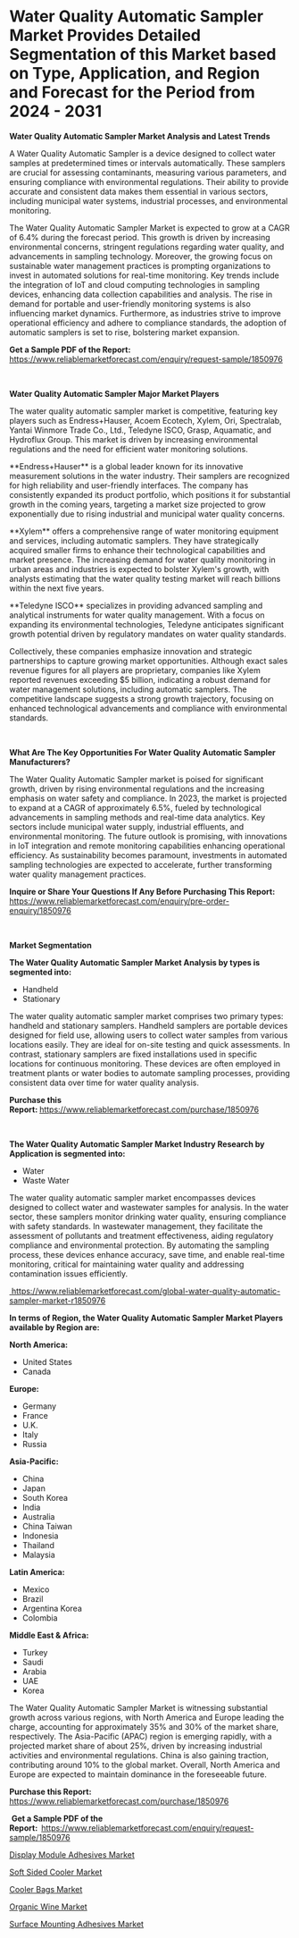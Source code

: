 <p><h1>Water Quality Automatic Sampler Market Provides Detailed Segmentation of this Market based on Type, Application, and Region and Forecast for the Period from 2024 - 2031</h1></p><p><strong>Water Quality Automatic Sampler Market Analysis and Latest Trends</strong></p>
<p><p>A Water Quality Automatic Sampler is a device designed to collect water samples at predetermined times or intervals automatically. These samplers are crucial for assessing contaminants, measuring various parameters, and ensuring compliance with environmental regulations. Their ability to provide accurate and consistent data makes them essential in various sectors, including municipal water systems, industrial processes, and environmental monitoring.</p><p>The Water Quality Automatic Sampler Market is expected to grow at a CAGR of 6.4% during the forecast period. This growth is driven by increasing environmental concerns, stringent regulations regarding water quality, and advancements in sampling technology. Moreover, the growing focus on sustainable water management practices is prompting organizations to invest in automated solutions for real-time monitoring. Key trends include the integration of IoT and cloud computing technologies in sampling devices, enhancing data collection capabilities and analysis. The rise in demand for portable and user-friendly monitoring systems is also influencing market dynamics. Furthermore, as industries strive to improve operational efficiency and adhere to compliance standards, the adoption of automatic samplers is set to rise, bolstering market expansion.</p></p>
<p><strong>Get a Sample PDF of the Report:&nbsp;</strong> <a href="https://www.reliablemarketforecast.com/enquiry/request-sample/1850976?utm_campaign=1170&utm_medium=2&utm_source=Github&utm_content=ia&utm_term=17102024&utm_id=water-quality-automatic-sampler">https://www.reliablemarketforecast.com/enquiry/request-sample/1850976</a></p>
<p>&nbsp;</p>
<p><strong>Water Quality Automatic Sampler Major Market Players</strong></p>
<p><p>The water quality automatic sampler market is competitive, featuring key players such as Endress+Hauser, Acoem Ecotech, Xylem, Ori, Spectralab, Yantai Winmore Trade Co., Ltd., Teledyne ISCO, Grasp, Aquamatic, and Hydroflux Group. This market is driven by increasing environmental regulations and the need for efficient water monitoring solutions.</p><p>**Endress+Hauser** is a global leader known for its innovative measurement solutions in the water industry. Their samplers are recognized for high reliability and user-friendly interfaces. The company has consistently expanded its product portfolio, which positions it for substantial growth in the coming years, targeting a market size projected to grow exponentially due to rising industrial and municipal water quality concerns.</p><p>**Xylem** offers a comprehensive range of water monitoring equipment and services, including automatic samplers. They have strategically acquired smaller firms to enhance their technological capabilities and market presence. The increasing demand for water quality monitoring in urban areas and industries is expected to bolster Xylem's growth, with analysts estimating that the water quality testing market will reach billions within the next five years.</p><p>**Teledyne ISCO** specializes in providing advanced sampling and analytical instruments for water quality management. With a focus on expanding its environmental technologies, Teledyne anticipates significant growth potential driven by regulatory mandates on water quality standards.</p><p>Collectively, these companies emphasize innovation and strategic partnerships to capture growing market opportunities. Although exact sales revenue figures for all players are proprietary, companies like Xylem reported revenues exceeding $5 billion, indicating a robust demand for water management solutions, including automatic samplers. The competitive landscape suggests a strong growth trajectory, focusing on enhanced technological advancements and compliance with environmental standards.</p></p>
<p>&nbsp;</p>
<p><strong>What Are The Key Opportunities For Water Quality Automatic Sampler Manufacturers?</strong></p>
<p><p>The Water Quality Automatic Sampler market is poised for significant growth, driven by rising environmental regulations and the increasing emphasis on water safety and compliance. In 2023, the market is projected to expand at a CAGR of approximately 6.5%, fueled by technological advancements in sampling methods and real-time data analytics. Key sectors include municipal water supply, industrial effluents, and environmental monitoring. The future outlook is promising, with innovations in IoT integration and remote monitoring capabilities enhancing operational efficiency. As sustainability becomes paramount, investments in automated sampling technologies are expected to accelerate, further transforming water quality management practices.</p></p>
<p><strong>Inquire or Share Your Questions If Any Before Purchasing This Report:</strong> <a href="https://www.reliablemarketforecast.com/enquiry/pre-order-enquiry/1850976?utm_campaign=1170&utm_medium=2&utm_source=Github&utm_content=ia&utm_term=17102024&utm_id=water-quality-automatic-sampler">https://www.reliablemarketforecast.com/enquiry/pre-order-enquiry/1850976</a></p>
<p>&nbsp;</p>
<p><strong>Market Segmentation</strong></p>
<p><strong>The Water Quality Automatic Sampler Market Analysis by types is segmented into:</strong></p>
<p><ul><li>Handheld</li><li>Stationary</li></ul></p>
<p><p>The water quality automatic sampler market comprises two primary types: handheld and stationary samplers. Handheld samplers are portable devices designed for field use, allowing users to collect water samples from various locations easily. They are ideal for on-site testing and quick assessments. In contrast, stationary samplers are fixed installations used in specific locations for continuous monitoring. These devices are often employed in treatment plants or water bodies to automate sampling processes, providing consistent data over time for water quality analysis.</p></p>
<p><strong>Purchase this Report:&nbsp;</strong><a href="https://www.reliablemarketforecast.com/purchase/1850976?utm_campaign=1170&utm_medium=2&utm_source=Github&utm_content=ia&utm_term=17102024&utm_id=water-quality-automatic-sampler">https://www.reliablemarketforecast.com/purchase/1850976</a></p>
<p>&nbsp;</p>
<p><strong>The Water Quality Automatic Sampler Market Industry Research by Application is segmented into:</strong></p>
<p><ul><li>Water</li><li>Waste Water</li></ul></p>
<p><p>The water quality automatic sampler market encompasses devices designed to collect water and wastewater samples for analysis. In the water sector, these samplers monitor drinking water quality, ensuring compliance with safety standards. In wastewater management, they facilitate the assessment of pollutants and treatment effectiveness, aiding regulatory compliance and environmental protection. By automating the sampling process, these devices enhance accuracy, save time, and enable real-time monitoring, critical for maintaining water quality and addressing contamination issues efficiently.</p></p>
<p><a href="https://www.reliablemarketforecast.com/global-water-quality-automatic-sampler-market-r1850976?utm_campaign=1170&utm_medium=2&utm_source=Github&utm_content=ia&utm_term=17102024&utm_id=water-quality-automatic-sampler">&nbsp;https://www.reliablemarketforecast.com/global-water-quality-automatic-sampler-market-r1850976</a></p>
<p><strong>In terms of Region, the Water Quality Automatic Sampler Market Players available by Region are:</strong></p>
<p>
    <p> <strong> North America: </strong>
        <ul>
            <li>United States</li>
            <li>Canada</li>
        </ul>
        </p> 
    <p> <strong> Europe: </strong>
        <ul>
            <li>Germany</li>
            <li>France</li>
            <li>U.K.</li>
            <li>Italy</li>
            <li>Russia</li>
        </ul>
        </p> 
    <p> <strong> Asia-Pacific: </strong>
        <ul>
            <li>China</li>
            <li>Japan</li>
            <li>South Korea</li>
            <li>India</li>
            <li>Australia</li>
            <li>China Taiwan</li>
            <li>Indonesia</li>
            <li>Thailand</li>
            <li>Malaysia</li>
        </ul>
        </p> 
    <p> <strong> Latin America: </strong>
        <ul>
            <li>Mexico</li>
            <li>Brazil</li>
            <li>Argentina Korea</li>
            <li>Colombia</li>
        </ul>
        </p> 
    <p> <strong> Middle East & Africa: </strong>
        <ul>
            <li>Turkey</li>
            <li>Saudi</li>
            <li>Arabia</li>
            <li>UAE</li>
            <li>Korea</li>
        </ul>
    </p>
    </p>
<p><p>The Water Quality Automatic Sampler Market is witnessing substantial growth across various regions, with North America and Europe leading the charge, accounting for approximately 35% and 30% of the market share, respectively. The Asia-Pacific (APAC) region is emerging rapidly, with a projected market share of about 25%, driven by increasing industrial activities and environmental regulations. China is also gaining traction, contributing around 10% to the global market. Overall, North America and Europe are expected to maintain dominance in the foreseeable future.</p></p>
<p><strong>Purchase this Report: </strong><a href="https://www.reliablemarketforecast.com/purchase/1850976?utm_campaign=1170&utm_medium=2&utm_source=Github&utm_content=ia&utm_term=17102024&utm_id=water-quality-automatic-sampler">https://www.reliablemarketforecast.com/purchase/1850976</a></p>
<p>&nbsp;<strong>Get a Sample PDF of the Report:&nbsp;&nbsp;</strong><a href="https://www.reliablemarketforecast.com/enquiry/request-sample/1850976?utm_campaign=1170&utm_medium=2&utm_source=Github&utm_content=ia&utm_term=17102024&utm_id=water-quality-automatic-sampler">https://www.reliablemarketforecast.com/enquiry/request-sample/1850976</a></p>
<p><strong></strong></p>
<p><p><a href="https://github.com/birroctaymonyj/Market-Research-Report-List-1/blob/main/display-module-adhesives-market.md?utm_campaign=1170&utm_medium=2&utm_source=Github&utm_content=ia&utm_term=17102024&utm_id=water-quality-automatic-sampler">Display Module Adhesives Market</a></p><p><a href="https://issuu.com/reportprime-2/docs/soft-sided-cooler-market-size-2030._e24f7e5cb666be?utm_campaign=1170&utm_medium=2&utm_source=Github&utm_content=ia&utm_term=17102024&utm_id=water-quality-automatic-sampler">Soft Sided Cooler Market</a></p><p><a href="https://issuu.com/reportprime-2/docs/cooler-bags-market-size-2030.pptx_c2457e8b7bbf37?utm_campaign=1170&utm_medium=2&utm_source=Github&utm_content=ia&utm_term=17102024&utm_id=water-quality-automatic-sampler">Cooler Bags Market</a></p><p><a href="https://www.linkedin.com/pulse/organic-wine-market-outlook-share-analysis-growth-trends-bd3xe?utm_campaign=1170&utm_medium=2&utm_source=Github&utm_content=ia&utm_term=17102024&utm_id=water-quality-automatic-sampler">Organic Wine Market</a></p><p><a href="https://github.com/acappassw0t/Market-Research-Report-List-1/blob/main/surface-mounting-adhesives-market.md?utm_campaign=1170&utm_medium=2&utm_source=Github&utm_content=ia&utm_term=17102024&utm_id=water-quality-automatic-sampler">Surface Mounting Adhesives Market</a></p></p>